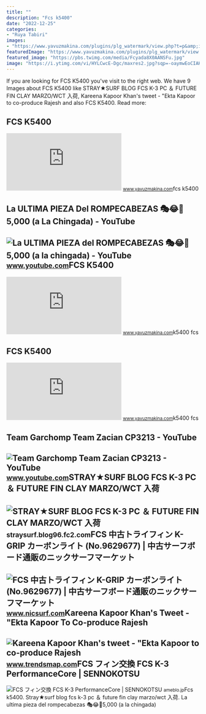 ```yaml
---
title: ""
description: "Fcs k5400"
date: "2022-12-25"
categories:
- "Ruya Tabiri"
images:
- "https://www.yavuzmakina.com/plugins/plg_watermark/view.php?t=p&amp;img=28820fcs-k5400-11kf----4-covers.jpg"
featuredImage: "https://www.yavuzmakina.com/plugins/plg_watermark/view.php?t=p&amp;img=28820fcs-k5400-11kf----4-covers.jpg"
featured_image: "https://pbs.twimg.com/media/Fcyada8X0AANSFu.jpg"
image: "https://i.ytimg.com/vi/HYLCwcE-Dgc/maxres2.jpg?sqp=-oaymwEoCIAKENAF8quKqQMcGADwAQH4AYwCgALgA4oCDAgAEAEYRSBHKGUwDw==&amp;rs=AOn4CLC_ulBvmvqa2cf2uT56Qfk3FCYaDA"
---
```


If you are looking for FCS K5400 you've visit to the right web. We have 9 Images about FCS K5400 like STRAY★SURF BLOG FCS K-3 PC ＆ FUTURE FIN CLAY MARZO/WCT 入荷, Kareena Kapoor Khan's tweet - "Ekta Kapoor to co-produce Rajesh and also FCS K5400. Read more:

FCS K5400
---------

 ![FCS K5400](https://www.yavuzmakina.com/plugins/plg_watermark/view.php?t=p&img=81750fcs-k5400-11-k-f-.jpg) <small>www.yavuzmakina.com</small>fcs k5400

La ULTIMA PIEZA Del ROMPECABEZAS 🎭😂🧘5,000 (a La Chingada) - YouTube
-------------------------------------------------------------------

 ![La ULTIMA PIEZA del ROMPECABEZAS 🎭😂🧘5,000 (a la chingada) - YouTube](https://i.ytimg.com/vi/KdZ3OosEZ6s/hq2.jpg?sqp=-oaymwEoCOADEOgC8quKqQMcGADwAQH4Ad4EgAK4CIoCDAgAEAEYZSBMKGMwDw==&rs=AOn4CLCfzFvJaPoNerKMbSKycXF-fCyaDA) <small>www.youtube.com</small>FCS K5400
---------

 ![FCS K5400](https://www.yavuzmakina.com/plugins/plg_watermark/view.php?t=p&img=65400fcs-k5400-11-k-f-(with-brush).jpg) <small>www.yavuzmakina.com</small>k5400 fcs

FCS K5400
---------

 ![FCS K5400](https://www.yavuzmakina.com/plugins/plg_watermark/view.php?t=p&img=28820fcs-k5400-11kf----4-covers.jpg) <small>www.yavuzmakina.com</small>k5400 fcs

Team Garchomp Team Zacian CP3213 - YouTube
------------------------------------------

 ![Team Garchomp Team Zacian CP3213 - YouTube](https://i.ytimg.com/vi/HYLCwcE-Dgc/maxres2.jpg?sqp=-oaymwEoCIAKENAF8quKqQMcGADwAQH4AYwCgALgA4oCDAgAEAEYRSBHKGUwDw==&rs=AOn4CLC_ulBvmvqa2cf2uT56Qfk3FCYaDA) <small>www.youtube.com</small>STRAY★SURF BLOG FCS K-3 PC ＆ FUTURE FIN CLAY MARZO/WCT 入荷
---------------------------------------------------------

 ![STRAY★SURF BLOG FCS K-3 PC ＆ FUTURE FIN CLAY MARZO/WCT 入荷](https://blog-imgs-36-origin.fc2.com/s/t/r/straysurf/IMG_6059.jpg) <small>straysurf.blog96.fc2.com</small>FCS 中古トライフィン K-GRIP カーボンライト (No.9629677) | 中古サーフボード通販のニックサーフマーケット
-----------------------------------------------------------------

 ![FCS 中古トライフィン K-GRIP カーボンライト (No.9629677) | 中古サーフボード通販のニックサーフマーケット](https://www.nicsurf.com/wp-content/uploads/2016/09/bno9629677b.jpg) <small>www.nicsurf.com</small>Kareena Kapoor Khan's Tweet - "Ekta Kapoor To Co-produce Rajesh
---------------------------------------------------------------

 ![Kareena Kapoor Khan's tweet - "Ekta Kapoor to co-produce Rajesh](https://pbs.twimg.com/media/Fcyada8X0AANSFu.jpg) <small>www.trendsmap.com</small>FCS フィン交換 FCS K-3 PerformanceCore | SENNOKOTSU
----------------------------------------------

 ![FCS フィン交換 FCS K-3 PerformanceCore | SENNOKOTSU](https://stat.ameba.jp/user_images/20110210/16/earlygirl/77/54/j/o0600039911038963424.jpg?caw=800) <small>ameblo.jp</small>Fcs k5400. Stray★surf blog fcs k-3 pc ＆ future fin clay marzo/wct 入荷. La ultima pieza del rompecabezas 🎭😂🧘5,000 (a la chingada)
